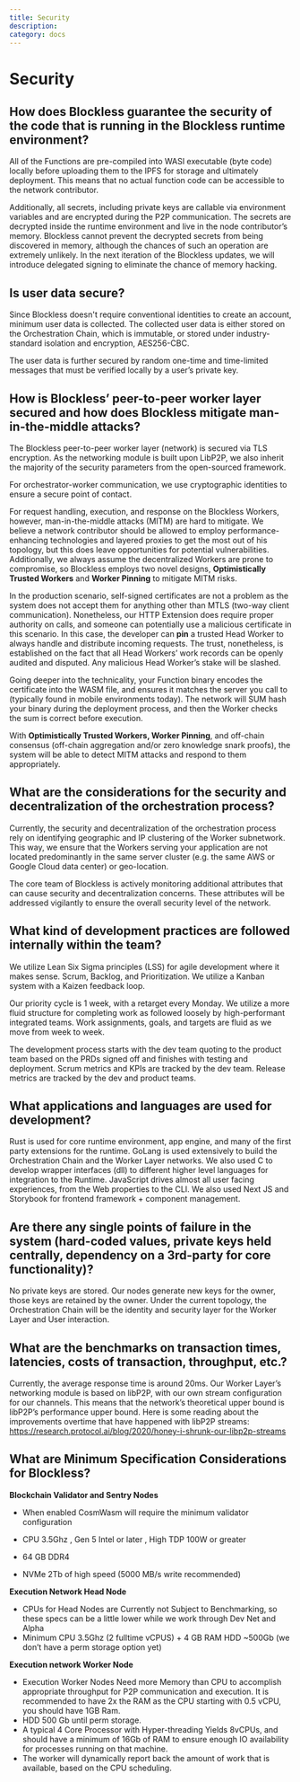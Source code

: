 ```yaml
---
title: Security
description: 
category: docs
---
```


# Security

## How does Blockless guarantee the security of the code that is running in the Blockless runtime environment?

All of the Functions are pre-compiled into WASI executable (byte code) locally before uploading them to the IPFS for storage and ultimately deployment. This means that no actual function code can be accessible to the network contributor.

Additionally, all secrets, including private keys are callable via environment variables and are encrypted during the P2P communication. The secrets are decrypted inside the runtime environment and live in the node contributor’s memory. Blockless cannot prevent the decrypted secrets from being discovered in memory, although the chances of such an operation are extremely unlikely. In the next iteration of the Blockless updates, we will introduce delegated signing to eliminate the chance of memory hacking.

## Is user data secure?

Since Blockless doesn't require conventional identities to create an account, minimum user data is collected. The collected user data is either stored on the Orchestration Chain, which is immutable, or stored under industry-standard isolation and encryption, AES256-CBC.

The user data is further secured by random one-time and time-limited messages that must be verified locally by a user’s private key.

## How is Blockless’ peer-to-peer worker layer secured and how does Blockless mitigate man-in-the-middle attacks?

The Blockless peer-to-peer worker layer (network) is secured via TLS encryption. As the networking module is built upon LibP2P, we also inherit the majority of the security parameters from the open-sourced framework.

For orchestrator-worker communication, we use cryptographic identities to ensure a secure point of contact. 

For request handling, execution, and response on the Blockless Workers, however, man-in-the-middle attacks (MITM) are hard to mitigate. We believe a network contributor should be allowed to employ performance-enhancing technologies and layered proxies to get the most out of his topology, but this does leave opportunities for potential vulnerabilities. Additionally, we always assume the decentralized Workers are prone to compromise, so Blockless employs two novel designs, **Optimistically Trusted Workers** and **Worker Pinning** to mitigate MITM risks. 

In the production scenario, self-signed certificates are not a problem as the system does not accept them for anything other than MTLS (two-way client communication). Nonetheless, our HTTP Extension does require proper authority on calls, and someone can potentially use a malicious certificate in this scenario. In this case, the developer can **pin** a trusted Head Worker to always handle and distribute incoming requests. The trust, nonetheless, is established on the fact that all Head Workers’ work records can be openly audited and disputed. Any malicious Head Worker’s stake will be slashed. 

Going deeper into the technicality, your Function binary encodes the certificate into the WASM file, and ensures it matches the server you call to (typically found in mobile environments today). The network will SUM hash your binary during the deployment process, and then the Worker checks the sum is correct before execution.

With **Optimistically Trusted Workers, Worker Pinning**, and off-chain consensus (off-chain aggregation and/or zero knowledge snark proofs), the system will be able to detect MITM attacks and respond to them appropriately.

## What are the considerations for the security and decentralization of the orchestration process?

Currently, the security and decentralization of the orchestration process rely on identifying geographic and IP clustering of the Worker subnetwork. This way, we ensure that the Workers serving your application are not located predominantly in the same server cluster (e.g. the same AWS or Google Cloud data center) or geo-location.

The core team of Blockless is actively monitoring additional attributes that can cause security and decentralization concerns. These attributes will be addressed vigilantly to ensure the overall security level of the network.

## What kind of development practices are followed internally within the team? 

We utilize Lean Six Sigma principles (LSS) for agile development where it makes sense. Scrum, Backlog, and Prioritization. We utilize a Kanban system with a Kaizen feedback loop.

Our priority cycle is 1 week, with a retarget every Monday. We utilize a more fluid structure for completing work as followed loosely by high-performant integrated teams. Work assignments, goals, and targets are fluid as we move from week to week.

The development process starts with the dev team quoting to the product team based on the PRDs signed off and finishes with testing and deployment. Scrum metrics and KPIs are tracked by the dev team. Release metrics are tracked by the dev and product teams.

## What applications and languages are used for development? 

Rust is used for core runtime environment, app engine, and many of the first party extensions for the runtime. GoLang is used extensively to build the Orchestration Chain and the Worker Layer networks. We also used C to develop wrapper interfaces (dll) to different higher level languages for integration to the Runtime. JavaScript drives almost all user facing experiences, from the Web properties to the CLI. We also used Next JS and Storybook for frontend framework + component management.

## Are there any single points of failure in the system (hard-coded values, private keys held centrally, dependency on a 3rd-party for core functionality)? 

No private keys are stored. Our nodes generate new keys for the owner, those keys are retained by the owner. Under the current topology, the Orchestration Chain will be the identity and security layer for the Worker Layer and User interaction.

## What are the benchmarks on transaction times, latencies, costs of transaction, throughput, etc.? 

Currently, the average response time is around 20ms. Our Worker Layer’s networking module is based on libP2P, with our own stream configuration for our channels. This means that the network’s theoretical upper bound is libP2P’s performance upper bound. Here is some reading about the improvements overtime that have happened with libP2P streams: https://research.protocol.ai/blog/2020/honey-i-shrunk-our-libp2p-streams

## What are Minimum Specification Considerations for Blockless?

**Blockchain Validator and Sentry Nodes**

- When enabled CosmWasm will require the minimum validator configuration

- CPU 3.5Ghz , Gen 5 Intel or later , High TDP 100W or greater

- 64 GB DDR4

- NVMe 2Tb of high speed (5000 MB/s write recommended)

**Execution Network Head Node**
- CPUs for Head Nodes are Currently not Subject to Benchmarking, so these specs can be a little lower while we work through Dev Net and Alpha
- Minimum CPU 3.5Ghz (2 fulltime vCPUS) + 4 GB RAM HDD ~500Gb (we don’t have a perm storage option yet)

**Execution network Worker Node**
- Execution Worker Nodes Need more Memory than CPU to accomplish appropriate throughput for P2P communication and execution. It is recommended to have 2x the RAM as the CPU starting with 0.5 vCPU, you should have 1GB Ram.
- HDD 500 Gb until perm storage.
- A typical 4 Core Processor with Hyper-threading Yields 8vCPUs, and should have a minimum of 16Gb of RAM to ensure enough IO availability for processes running on that machine.
- The worker will dynamically report back the amount of work that is available, based on the CPU scheduling.


